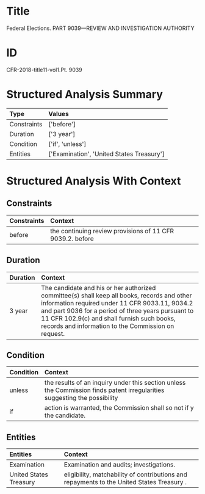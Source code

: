 # Title

 Federal Elections. PART 9039—REVIEW AND INVESTIGATION AUTHORITY


# ID

 CFR-2018-title11-vol1.Pt. 9039


# Structured Analysis Summary

| Type        | Values                                    |
|:------------|:------------------------------------------|
| Constraints | ['before']                                |
| Duration    | ['3 year']                                |
| Condition   | ['if', 'unless']                          |
| Entities    | ['Examination', 'United States Treasury'] |


# Structured Analysis With Context

 


## Constraints

| Constraints   | Context                                                   |
|:--------------|:----------------------------------------------------------|
| before        | the continuing review provisions of 11 CFR 9039.2. before |


## Duration

| Duration   | Context                                                                                                                                                                                                                                                                                                  |
|:-----------|:---------------------------------------------------------------------------------------------------------------------------------------------------------------------------------------------------------------------------------------------------------------------------------------------------------|
| 3 year     | The candidate and his or her authorized committee(s) shall keep all books, records and other information required under 11 CFR 9033.11, 9034.2 and part 9036 for a period of three years pursuant to 11 CFR 102.9(c) and shall furnish such books, records and information to the Commission on request. |


## Condition

| Condition   | Context                                                                                                                   |
|:------------|:--------------------------------------------------------------------------------------------------------------------------|
| unless      | the results of an inquiry under this section unless the Commission finds patent irregularities suggesting the possibility |
| if          | action is warranted, the Commission shall so not if y the candidate.                                                      |


## Entities

| Entities               | Context                                                                                   |
|:-----------------------|:------------------------------------------------------------------------------------------|
| Examination            | Examination  and audits; investigations.                                                  |
| United States Treasury | eligibility, matchability of contributions and repayments to the United States Treasury . |


